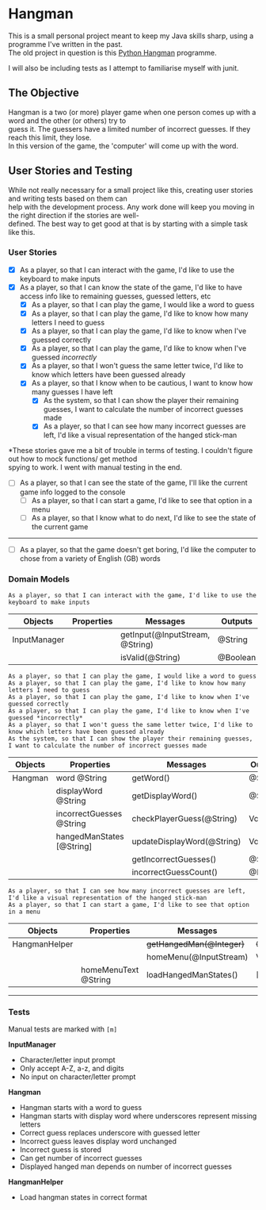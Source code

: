 # Hangman
This is a small personal project meant to keep my Java skills sharp, using a programme I've written in the past.  
The old project in question is this [Python Hangman](https://github.com/OneOverCosine/Code-Cache/blob/main/Projects/Python/hangman.py)
programme.

I will also be including tests as I attempt to familiarise myself with junit.

## The Objective
Hangman is a two (or more) player game when one person comes up with a word and the other (or others) try to  
guess it. The guessers have a limited number of incorrect guesses. If they reach this limit, they lose.  
In this version of the game, the 'computer' will come up with the word.

## User Stories and Testing
While not really necessary for a small project like this, creating user stories and writing tests based on them can  
help with the development process. Any work done will keep you moving in the right direction if the stories are well-  
defined. The best way to get good at that is by starting with a simple task like this.

### User Stories
- [x] As a player, so that I can interact with the game, I'd like to use the keyboard to make inputs
- [x] As a player, so that I can know the state of the game, I'd like to have access info like to remaining guesses, guessed letters, etc
    - [x] As a player, so that I can play the game, I would like a word to guess
    - [x] As a player, so that I can play the game, I'd like to know how many letters I need to guess
    - [x] As a player, so that I can play the game, I'd like to know when I've guessed correctly
    - [x] As a player, so that I can play the game, I'd like to know when I've guessed *incorrectly*
    - [x] As a player, so that I won't guess the same letter twice, I'd like to know which letters have been guessed already
    - [x] As a player, so that I know when to be cautious, I want to know how many guesses I have left
        - [x] As the system, so that I can show the player their remaining guesses, I want to calculate the number of incorrect guesses made 
        - [x] As a player, so that I can see how many incorrect guesses are left, I'd like a visual representation of the hanged stick-man

*These stories gave me a bit of trouble in terms of testing. I couldn't figure out how to mock functions/ get method  
spying to work. I went with manual testing in the end.  
- [ ] As a player, so that I can see the state of the game, I'll like the current game info logged to the console
    - [ ] As a player, so that I can start a game, I'd like to see that option in a menu
    - [ ] As a player, so that I know what to do next, I'd like to see the state of the current game
---
- [ ] As a player, so that the game doesn't get boring, I'd like the computer to chose from a variety of English (GB) words

### Domain Models
```
As a player, so that I can interact with the game, I'd like to use the keyboard to make inputs
```
| Objects      | Properties | Messages                        | Outputs  |
|--------------|------------|---------------------------------|----------|
| InputManager |            | getInput(@InputStream, @String) | @String  |
|              |            | isValid(@String)                | @Boolean |

```
As a player, so that I can play the game, I would like a word to guess
As a player, so that I can play the game, I'd like to know how many letters I need to guess
As a player, so that I can play the game, I'd like to know when I've guessed correctly
As a player, so that I can play the game, I'd like to know when I've guessed *incorrectly*
As a player, so that I won't guess the same letter twice, I'd like to know which letters have been guessed already
As the system, so that I can show the player their remaining guesses, I want to calculate the number of incorrect guesses made
```
| Objects | Properties                 | Messages                   | Outputs  |
|---------|----------------------------|----------------------------|----------|
| Hangman | word @String               | getWord()                  | @String  |
|         | displayWord @String        | getDisplayWord()           | @String  |
|         | incorrectGuesses @String   | checkPlayerGuess(@String)  | Void     |
|         | hangedManStates [@String]  | updateDisplayWord(@String) | Void     |
|         |                            | getIncorrectGuesses()      | @String  |
|         |                            | incorrectGuessCount()      | @Integer |

```
As a player, so that I can see how many incorrect guesses are left, I'd like a visual representation of the hanged stick-man
As a player, so that I can start a game, I'd like to see that option in a menu
```
| Objects        | Properties           | Messages                   | Outputs     |
|----------------|----------------------|----------------------------|-------------|
| HangmanHelper  |                      | ~~getHangedMan(@Integer)~~ | ~~@String~~ |
|                |                      | homeMenu(@InputStream)     | Void        |
|                | homeMenuText @String | loadHangedManStates()      | [@String]   |

---
### Tests
Manual tests are marked with `[m]`

**InputManager**  
- Character/letter input prompt
- Only accept A-Z, a-z, and digits
- No input on character/letter prompt

**Hangman**  
- Hangman starts with a word to guess
- Hangman starts with display word where underscores represent missing letters
- Correct guess replaces underscore with guessed letter
- Incorrect guess leaves display word unchanged
- Incorrect guess is stored
- Can get number of incorrect guesses
- Displayed hanged man depends on number of incorrect guesses

**HangmanHelper**  
- Load hangman states in correct format